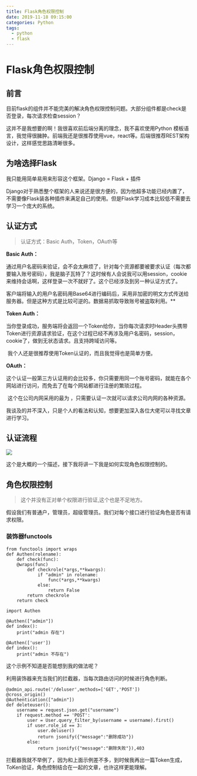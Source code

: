 ```yaml
---
title: Flask角色权限控制
date: 2019-11-18 09:15:00
categories: Python
tags:
  - python
  - flask
---
```


# Flask角色权限控制

## 前言

目前flask的组件并不能完美的解决角色权限控制问题。大部分组件都是check是否登录，每次请求检查session？

这并不是我想要的啊！我很喜欢前后端分离的理念，我不喜欢使用Python 模板语言，我觉得很臃肿。前端我还是很推荐使用vue，react等。后端很推荐REST架构设计，这样感觉思路清晰很多。

## 为啥选择Flask

我只能用简单易用来形容这个框架。Django = Flask + 插件

Django对于熟悉整个框架的人来说还是很方便的，因为他超多功能已经内置了，不需要像Flask装各种插件来满足自己的使用。但是Flask学习成本比较低不需要去学习一个庞大的系统。

## 认证方式

> 认证方式：Basic Auth，Token，OAuth等

**Basic Auth：**

​		通过用户名密码来验证，会不会太麻烦了，针对每个资源都要被要求认证（每次都要输入账号密码），我是脑子瓦特了？这时候有人会说我可以用session，cookie来维持会话啊，这样登录一次不就好了。这个已经涉及到另一种认证方式了。

​		客户端将输入的用户名密码用Base64进行编码后，采用非加密的明文方式传送给服务器。但是这种方式是比较可逆的。数据易抓取导致账号被盗取利用。**

**Token Auth：**

​		当你登录成功，服务端将会返回一个Token给你，当你每次请求时Header头携带Token进行资源请求验证，在这个过程已经不再涉及用户名密码，session，cookie了，做到无状态请求。且支持跨域访问等。

​		我个人还是很推荐使用Token认证的，而且我觉得也是简单方便。

**OAuth：**

​		这个认证一般第三方认证用的会比较多，你只需要用同一个账号密码，就能在各个网站进行访问，而免去了在每个网站都进行注册的繁琐过程。 

​		这个在公司内网采用的最为  ，只需要认证一次就可以请求公司内网的各种资源。

我谈及的并不深入，只是个人的看法和认知，想要更加深入各位大佬可以寻找文章进行学习。

## 认证流程

![](https://image.kalifun.top/upload/1908/76c35ea76c5d0b6f.png)

这个是大概的一个描述，接下我将讲一下我是如何实现角色权限控制的。

## 角色权限控制

> 这个并没有正对单个权限进行验证,这个也是不足地方。

假设我们有普通户，管理员，超级管理员。我们对每个接口进行验证角色是否有请求权限。

### 装饰器functools

```
from functools import wraps
def Authen(rolename):
	def check(func):
	@wraps(func)
        def checkrole(*args,**kwargs):
            if "admin" in rolename:
                func(*args,**kwargs)
            else:
                return False
    	return checkrole
    return check
```

```
import Authen

@Authen(["admin"])
def index():
	print("admin 存在")

@Authen(['user'])
def index():
	print("admin 不存在")
```

这个示例不知道是否能想到我的做法呢？

利用装饰器来充当我们的拦截器，当每次路由访问的时候进行角色判断。

```
@admin_api.route('/deluser',methods=['GET','POST'])
@cross_origin()
@Authentication(["admin"])
def deleteuser():
    username = request.json.get("username")
    if request.method == 'POST':
        user = User.query_filter_by(username = username).first()
        if user.role_id == 3:
            user.deluser()
            return jsonify({"message":"删除成功"})
        else:
            return jsonify({"message":"删除失败"}),403
```

拦截器我就不举例了，因为和上面示例差不多，到时候我再出一篇Token生成，ToKen验证，角色控制结合在一起的文章，也许这样更能理解。